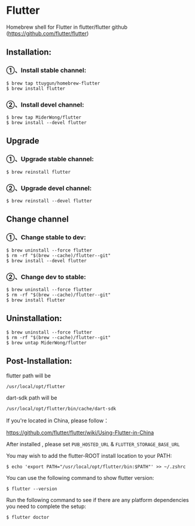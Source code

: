 # Flutter

Homebrew shell for Flutter in flutter/flutter github (https://github.com/flutter/flutter)

## Installation:

### ①、Install stable channel:

```shell
$ brew tap ttuygun/homebrew-flutter
$ brew install flutter
```

### ②、Install devel channel:

```shell
$ brew tap MiderWong/flutter
$ brew install --devel flutter
```

## Upgrade

### ①、Upgrade stable channel:
```shell
$ brew reinstall flutter
```

### ②、Upgrade devel channel:

```shell
$ brew reinstall --devel flutter
```

## Change channel

### ①、Change stable to dev:

```shell
$ brew uninstall --force flutter
$ rm -rf "$(brew --cache)/flutter--git"
$ brew install --devel flutter
```

### ②、Change dev to stable:

```shell
$ brew uninstall --force flutter
$ rm -rf "$(brew --cache)/flutter--git"
$ brew install flutter
```
     
## Uninstallation:

```shell
$ brew uninstall --force flutter
$ rm -rf "$(brew --cache)/flutter--git"
$ brew untap MiderWong/flutter
```

## Post-Installation:

flutter path will be

  `/usr/local/opt/flutter`

dart-sdk path will be

  `/usr/local/opt/flutter/bin/cache/dart-sdk`

If you're located in China, please follow：

  https://github.com/flutter/flutter/wiki/Using-Flutter-in-China

After installed , please set `PUB_HOSTED_URL` & `FLUTTER_STORAGE_BASE_URL`

You may wish to add the flutter-ROOT install location to your PATH:

```shell
$ echo 'export PATH="/usr/local/opt/flutter/bin:$PATH"' >> ~/.zshrc
```

You can use the following command to show flutter version:

```shell
$ flutter --version
```

Run the following command to see if there are any platform dependencies you need to complete the setup:

```shell
$ flutter doctor
```
  
